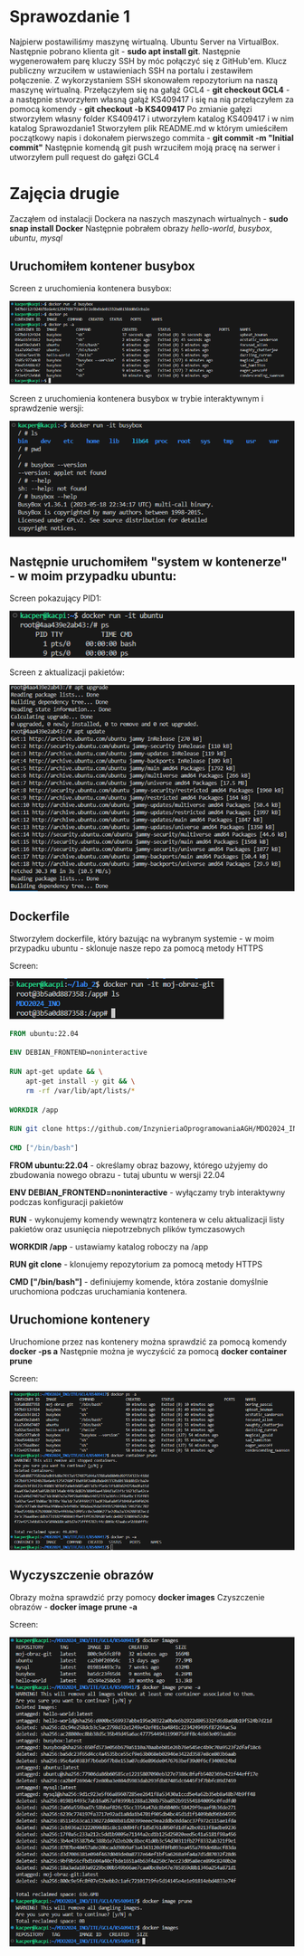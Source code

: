 # Sprawozdanie 1
Najpierw postawiliśmy maszynę wirtualną. Ubuntu Server na VirtualBox. Następnie pobrano klienta git - **sudo apt install git**. 
Następnie wygenerowałem parę kluczy SSH by móc połączyć się z GitHub'em.
 Klucz publiczny wrzuciłem w ustawieniach SSH na portalu i zestawiłem połączenie.
Z wykorzystaniem SSH skonowałem repozytorium na naszą maszynę wirtualną.
Przełączyłem się na gałąź GCL4 - **git checkout GCL4** - a następnie stworzyłem własną gałąź KS409417 i się na nią przełączyłem za pomocą komendy - **git checkout -b KS409417**
Po zmianie gałęzi stworzyłem własny folder KS409417 i utworzyłem katalog KS409417 i w nim katalog Sprawozdanie1
Stworzyłem plik README.md w którym umieściłem początkowy napis i dokonałem pierwszego commita - **git commit -m "Initial commit"**
Następnie komendą git push wrzuciłem moją pracę na serwer i utworzyłem pull request do gałęzi GCL4

# Zajęcia drugie
Zacząłem od instalacji Dockera na naszych maszynach wirtualnych - **sudo snap install Docker**
Następnie pobrałem obrazy *hello-world*, *busybox*, *ubuntu*, *mysql*
## Uruchomiłem kontener busybox

Screen z uruchomienia kontenera busybox:

![Uruchomiony busybox](images/docker_run_d_busybox.png)

Screen z uruchomienia kontenera busybox w trybie interaktywnym i sprawdzenie wersji:

![Wersja busybox](images/busybox_ver.png)

## Następnie uruchomiłem "system w kontenerze" - w moim przypadku ubuntu:

Screen pokazujący PID1:

![Ubuntu PID](images/ubuntu_pid1.png)

Screen z aktualizacji pakietów:

![Aktualizacja pakietow](images/apt_update_upgrade.png)

## Dockerfile

Stworzyłem dockerfile, który bazując na wybranym systemie - w moim przypadku ubuntu - sklonuje nasze repo za pomocą metody HTTPS

Screen:

![Sklonowane repozytorium](images/cloned_repo.png)

```Dockerfile
FROM ubuntu:22.04

ENV DEBIAN_FRONTEND=noninteractive

RUN apt-get update && \
    apt-get install -y git && \
    rm -rf /var/lib/apt/lists/*

WORKDIR /app

RUN git clone https://github.com/InzynieriaOprogramowaniaAGH/MDO2024_INO.git

CMD ["/bin/bash"]
```

**FROM ubuntu:22.04** - określamy obraz bazowy, którego użyjemy do zbudowania nowego obrazu - tutaj ubuntu w wersji 22.04

**ENV DEBIAN_FRONTEND=noninteractive** - wyłączamy tryb interaktywny podczas konfiguracji pakietów

**RUN** - wykonujemy komendy wewnątrz kontenera w celu aktualizacji listy pakietów oraz usunięcia niepotrzebnych plików tymczasowych

**WORKDIR /app** - ustawiamy katalog roboczy na /app

**RUN git clone** - klonujemy repozytorium za pomocą metody HTTPS

**CMD ["/bin/bash"]** - definiujemy komende, która zostanie domyślnie uruchomiona podczas uruchamiania kontenera. 

## Uruchomione kontenery

Uruchomione przez nas kontenery można sprawdzić za pomocą komendy **docker -ps a**
Następnie można je wyczyścić za pomocą **docker container prune**

Screen:

![Uruch_kontenery](images/docker_prune.png)

## Wyczyszczenie obrazów

Obrazy można sprawdzić przy pomocy **docker images**
Czyszczenie obrazów - **docker image prune -a**


Screen:

![Usuniete obrazy](images/docker_image_prune.png)
